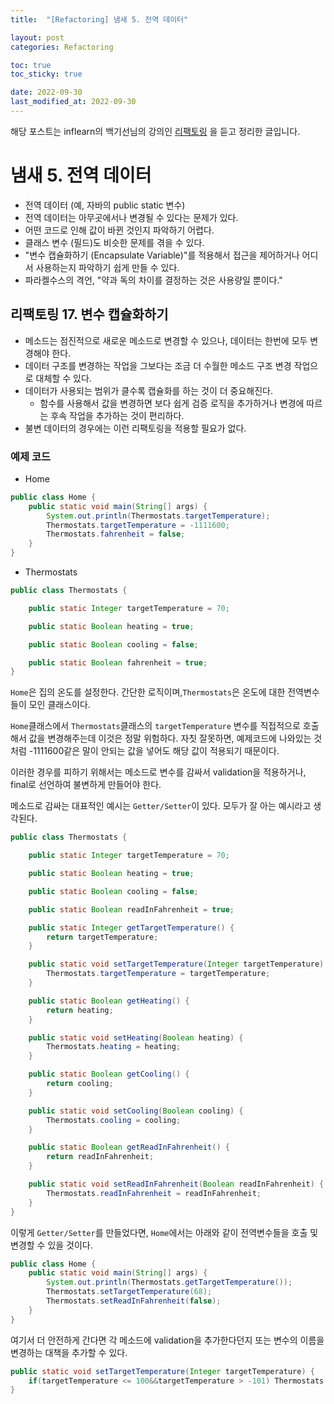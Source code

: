```yaml
---
title:  "[Refactoring] 냄새 5. 전역 데이터"

layout: post
categories: Refactoring

toc: true
toc_sticky: true

date: 2022-09-30
last_modified_at: 2022-09-30
---
```


해당 포스트는 inflearn의 백기선님의 강의인 [리팩토링](https://www.inflearn.com/course/%EB%A6%AC%ED%8C%A9%ED%86%A0%EB%A7%81) 을 듣고 정리한 글입니다.

# 냄새 5. 전역 데이터

- 전역 데이터 (예, 자바의 public static 변수)
- 전역 데이터는 아무곳에서나 변경될  수 있다는 문제가 있다.
- 어떤 코드로 인해 값이 바뀐 것인지 파악하기 어렵다.
- 클래스 변수 (필드)도 비슷한 문제를 겪을 수 있다.
- "변수 캡슐화하기 (Encapsulate Variable)"를 적용해서 접근을 제어하거나 어디서 사용하는지 파악하기 쉽게 만들 수 있다.
- 파라켈수스의 격언, "약과 독의 차이를 결정하는 것은 사용량일 뿐이다."

## 리팩토링 17. 변수 캡슐화하기

- 메소드는 점진적으로 새로운 메소드로 변경할 수 있으나, 데이터는 한번에 모두 변경해야 한다.
- 데이터 구조를 변경하는 작업을 그보다는 조금 더 수월한 메소드 구조 변경 작업으로 대체할 수 있다.
- 데이터가 사용되는 범위가 클수록 캡슐화를 하는 것이 더 중요해진다.
  - 함수를 사용해서 값을 변경하면 보다 쉽게 검증 로직을 추가하거나 변경에 따르는 후속 작업을 추가하는 것이 편리하다.
- 불변 데이터의 경우에는 이런 리팩토링을 적용할 필요가 없다.

### 예제 코드

- Home

```java
public class Home {
    public static void main(String[] args) {
        System.out.println(Thermostats.targetTemperature);
        Thermostats.targetTemperature = -1111600;
        Thermostats.fahrenheit = false;
    }
}
```

- Thermostats

```java
public class Thermostats {

    public static Integer targetTemperature = 70;

    public static Boolean heating = true;

    public static Boolean cooling = false;

    public static Boolean fahrenheit = true;
}
```

`Home`은 집의 온도를 설정한다. 간단한 로직이며,`Thermostats`은 온도에 대한 전역변수들이 모인 클래스이다.

`Home`클래스에서 `Thermostats`클래스의 `targetTemperature` 변수를 직접적으로 호출해서 값을 변경해주는데 이것은 정말 위험하다.
자칫 잘못하면, 예제코드에 나와있는 것처럼 -1111600같은 말이 안되는 값을 넣어도 해당 값이 적용되기 때문이다.

이러한 경우를 피하기 위해서는 메소드로 변수를 감싸서 validation을 적용하거나, final로 선언하여 불변하게 만들어야 한다.

메소드로 감싸는 대표적인 예시는 `Getter/Setter`이 있다.
모두가 잘 아는 예시라고 생각된다.

```java
public class Thermostats {

    public static Integer targetTemperature = 70;

    public static Boolean heating = true;

    public static Boolean cooling = false;

    public static Boolean readInFahrenheit = true;

    public static Integer getTargetTemperature() {
        return targetTemperature;
    }

    public static void setTargetTemperature(Integer targetTemperature) {
        Thermostats.targetTemperature = targetTemperature;
    }

    public static Boolean getHeating() {
        return heating;
    }

    public static void setHeating(Boolean heating) {
        Thermostats.heating = heating;
    }

    public static Boolean getCooling() {
        return cooling;
    }

    public static void setCooling(Boolean cooling) {
        Thermostats.cooling = cooling;
    }

    public static Boolean getReadInFahrenheit() {
        return readInFahrenheit;
    }

    public static void setReadInFahrenheit(Boolean readInFahrenheit) {
        Thermostats.readInFahrenheit = readInFahrenheit;
    }
}
```

이렇게 `Getter/Setter`를 만들었다면, `Home`에서는 아래와 같이 전역변수들을 호출 및 변경할 수 있을 것이다.

```java
public class Home {
    public static void main(String[] args) {
        System.out.println(Thermostats.getTargetTemperature());
        Thermostats.setTargetTemperature(68);
        Thermostats.setReadInFahrenheit(false);
    }
}
```

여기서 더 안전하게 간다면 각 메소드에 validation을 추가한다던지 또는 변수의 이름을 변경하는 대책을 추가할 수 있다.

```java
public static void setTargetTemperature(Integer targetTemperature) {
    if(targetTemperature <= 100&&targetTemperature > -101) Thermostats.targetTemperature = targetTemperature;
}
```
